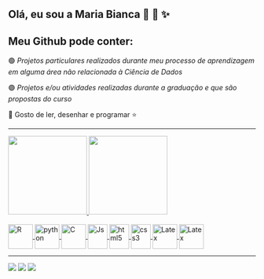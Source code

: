 ##  Olá, eu sou a Maria Bianca 📔 🦚 ✨ 

## Meu Github pode conter:

🟢 _Projetos particulares realizados durante meu processo de aprendizagem em alguma área não relacionada à Ciência de Dados_   

🟣 _Projetos e/ou atividades realizadas durante a graduação e que são propostas do curso_    
 
🌙 Gosto de ler, desenhar e programar ⭐ 
 
  ****
<div>
   <a href="https://github.com/Bia14k">
    <img height="160cm" src="https://github-readme-stats.vercel.app/api?username=Bia14k&show_icons=true&theme=tokyonight&include_all_commit=true&count_private=true">
    <img height="160cm" src="https://github-readme-stats.vercel.app/api/top-langs/?username=Bia14k&langs_count=8&theme=tokyonight">
</div>
 
<div style="display: inline_block"><br> 
      <img align="center" alt="R" height="50" width="50" src="https://cdn.jsdelivr.net/gh/devicons/devicon/icons/r/r-original.svg"> 
      <img align="center" alt="python" height="50" width="50" src="https://cdn.jsdelivr.net/gh/devicons/devicon/icons/python/python-original.svg">
      <img align="center" alt="C" height="50" width="50" src="https://cdn.jsdelivr.net/gh/devicons/devicon/icons/c/c-original.svg"> 
      <img align="center" alt="Js" height="50" width="40" src="https://cdn.jsdelivr.net/gh/devicons/devicon/icons/javascript/javascript-plain.svg">
      <img align="center" alt="html5" height="50" width="40" src="https://cdn.jsdelivr.net/gh/devicons/devicon/icons/html5/html5-original.svg">
      <img align="center" alt="css3" height="50" width="40" src="https://cdn.jsdelivr.net/gh/devicons/devicon/icons/css3/css3-original.svg">
      <img align="center" alt="Latex" height="50" width="50" src="https://cdn.jsdelivr.net/gh/devicons/devicon/icons/latex/latex-original.svg">
      <img align="center" alt="Latex" height="50" width="50" src="https://cdn.jsdelivr.net/gh/devicons/devicon/icons/markdown/markdown-original.svg">
</div>  
 
   ****
 
 <div>
  <a href="mailto:maria.bianca.mb0@gmail.com" target="_blank"><img src="https://img.shields.io/badge/Gmail-D14836?style=for-the-badge&logo=gmail&logoColor=white" target="_blank"></a>
  <a href="https://www.notion.so/Getting-Started-20f60cb50bcf4215a2680f2b32c0cb85" target="_blank"><img src="https://img.shields.io/badge/Notion-000000?style=for-the-badge&logo=notion&logoColor=white" target="_blank"></a>
  <a href="https://www.linkedin.com/in/maria-bianca-sousa-56b164224/" target="_blank"><img src="https://img.shields.io/badge/LinkedIn-0077B5?style=for-the-badge&logo=linkedin&logoColor=white" target="_blank"></a>
</div>
  
 
 
 
